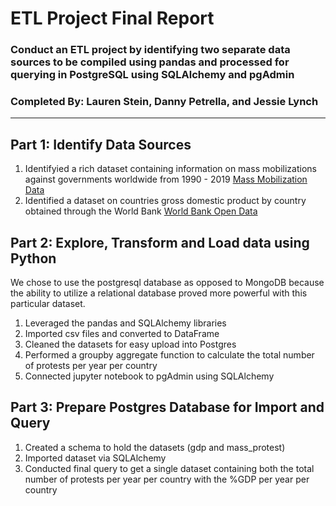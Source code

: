 # ETL Project Final Report
### Conduct an ETL project by identifying two separate data sources to be compiled using pandas and processed for querying in PostgreSQL using SQLAlchemy and pgAdmin
### Completed By: Lauren Stein, Danny Petrella, and Jessie Lynch
---

## Part 1: Identify Data Sources
1. Identifyied a rich dataset containing information on mass mobilizations against governments worldwide from 1990 - 2019 [Mass Mobilization Data](https://dataverse.harvard.edu/dataset.xhtml?persistentId=doi:10.7910/DVN/HTTWYL)
2. Identified a dataset on countries gross domestic product by country obtained through the World Bank [World Bank Open Data](https://data.worldbank.org/indicator/NY.GDP.MKTP.CD)

## Part 2: Explore, Transform and Load data using Python
We chose to use the postgresql database as opposed to MongoDB because the ability to utilize a relational database proved more powerful with this particular dataset. 
1. Leveraged the pandas and SQLAlchemy libraries
2. Imported csv files and converted to DataFrame
3. Cleaned the datasets for easy upload into Postgres
4. Performed a groupby aggregate function to calculate the total number of protests per year per country
5. Connected jupyter notebook to pgAdmin using SQLAlchemy

## Part 3: Prepare Postgres Database for Import and Query
1. Created a schema to hold the datasets (gdp and mass_protest)
2. Imported dataset via SQLAlchemy
3. Conducted final query to get a single dataset containing both the total number of protests per year per country with the %GDP per year per country
